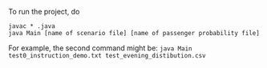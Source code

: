To run the project, do
```
javac * .java
java Main [name of scenario file] [name of passenger probability file]
```
For example, the second command might be: 
```java Main test0_instruction_demo.txt test_evening_distibution.csv```

